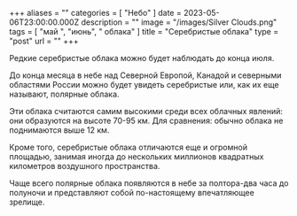 +++
aliases = ""
categories = [ "Небо" ]
date = 2023-05-06T23:00:00.000Z
description = ""
image = "/images/Silver Clouds.png"
tags = [ "май ", "июнь", " облака" ]
title = "Cеребристые облака"
type = "post"
url = ""
+++

Редкие серебристые облака можно будет наблюдать до конца июля.

До конца месяца в небе над Северной Европой, Канадой и северными областями России можно будет увидеть серебристые или, как их еще называют, полярные облака.

Эти облака считаются самим высокими среди всех облачных явлений: они образуются на высоте 70-95 км. Для сравнения: обычно облака не поднимаются выше 12 км.

Кроме того, серебристые облака отличаются еще и огромной площадью, занимая иногда до нескольких миллионов квадратных километров воздушного пространства.

Чаще всего полярные облака появляются в небе за полтора-два часа до полуночи и представляют собой по-настоящему впечатляющее зрелище.
